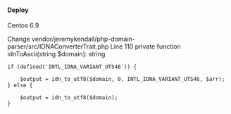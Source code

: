 #### Deploy 

Centos 6.9 

Change vendor/jeremykendall/php-domain-parser/src/IDNAConverterTrait.php 
Line 110 private function idnToAscii(string $domain): string 

```
if (defined('INTL_IDNA_VARIANT_UTS46')) {

    $output = idn_to_utf8($domain, 0, INTL_IDNA_VARIANT_UTS46, $arr);
} else {

    $output = idn_to_utf8($domain);
}
```